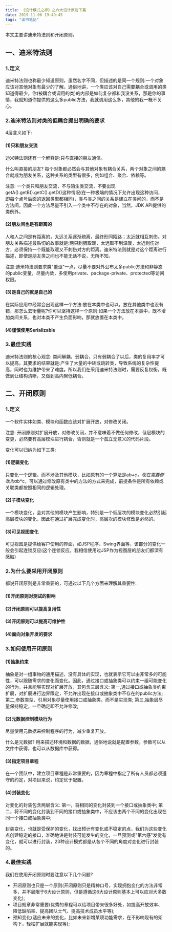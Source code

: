 ```yaml
---
title: 《设计模式之禅》之六大设计原则下篇
date: 2019-11-06 19:49:45
tags: "读书笔记"
---
```

本文主要讲迪米特法则和开闭原则。
<!--more-->
## 一、迪米特法则

### 1.定义
迪米特法则也称最少知道原则，虽然名字不同，但描述的是同一个规则:一个对象应该对其他对象有最少的了解。通俗地讲，一个类应该对自己需要耦合或调用的类知道得最少，你(被耦合或调用的类)的内部是如何复杂都和我没关系，那是你的事情，我就知道你提供的这么多public方法，我就调用这么多，其他的我一概不关心。


### 2.迪米特法则对类的低耦合提出明确的要求

4层含义如下:
#### (1)只和朋友交流
迪米特法则还有一个解释是:只与直接的朋友通信。

什么叫直接的朋友?
每个对象都必然会与其他对象有耦合关系，两个对象之间的耦合就成为朋友关系，这种关系的类型有很多，例如组合、聚合、依赖等。

注意:
一个类只和朋友交流，不与陌生类交流，不要出现getA().getB().getC().getD()这种情况(在一种极端的情况下允许出现这种访问，即每个点号后面的返回类型都相同)，类与类之间的关系是建立在类间的，而不是方法间，因此一个方法尽量不引入一个类中不存在的对象，当然，JDK API提供的类例外。


#### (2)朋友间也是有距离的
人和人之间是有距离的，太远关系逐渐疏离，最终形同陌路；太近就相互刺伤。对朋友关系描述最贴切的故事就是:两只刺猬取暖，太远取不到温暖，太近刺伤对方，必须保持一个既能取暖又不刺伤对方的距离。迪米特法则就是对这个距离进行描述，即使是朋友类之间也不能无话不说，无所不知。

注意:迪米特法则要求类"羞涩"一点，尽量不要对外公布太多public方法和非静态的public变量，尽量内敛，多使用private、package-private、protected等访问权限。


#### (3)是自己的就是自己的
在实际应用中经常会出现这样一个方法:放在本类中也可以，放在其他类中也没有错，那怎么去衡量呢?你可以坚持这样一个原则:如果一个方法放在本类中，既不增加类间关系，也对本类不产生负面影响，那就放置在本类中。


#### (4)谨慎使用Serializable


### 3.最佳实践
迪米特法则的核心观念:
类间解耦，弱耦合，只有弱耦合了以后，类的复用率才可以提高。其要求的结果就是:产生了大量的中转或跳转类，导致系统的复杂性提高，同时也为维护带来了难度。所以我们在采用迪米特法则时，需要反复权衡，既做到让结构清晰，又做到高内聚低耦合。


## 二、开闭原则

### 1.定义
一个软件实体如类、模块和函数应该对扩展开放，对修改关闭。


注意:
开闭原则对扩展开放，对修改关闭，并不意味着不做任何修改，低层模块的变更，必然要有高层模块进行耦合，否则就是一个孤立无意义的代码片段。


变化可以归纳为如下三类:
#### (1)逻辑变化
只变化一个逻辑，而不涉及其他模块，比如原有的一个算法是a*b+c，现在需要修改为a*b*c，可以通过修改原有类中的方法的方式来完成，前提条件是所有依赖或关联类都按照相同的逻辑处理。


#### (2)子模块变化
一个模块变化，会对其他的模块产生影响，特别是一个低层次的模块变化必然引起高层模块的变化，因此在通过扩展完成变化时，高层次的模块修改是必然的。

#### (3)可见视图变化
可见视图是提供给客户使用的界面，如JSP程序、Swing界面等，该部分的变化一般会引起连锁反应(这个连锁反应，我相信使用过JSP作为视图层的朋友们都深有感触)


### 2.为什么要采用开闭原则

都说开闭原则是非常重要的，可通过以下几个方面来理解其重要性:

#### (1)开闭原则对测试的影响

#### (2)开闭原则可以提高复用性


#### (3)开闭原则可以提高可维护性

#### (4)面向对象开发的要求


### 3.如何使用开闭原则

#### (1)抽象约束

抽象是对一组事物的通用描述，没有具体的实现，也就表示它可以由非常多的可能性，可以跟随需求的变化而变化。因此，通过接口或抽象类可以约束一组可能变化的行为，并且能够实现对扩展开放，其包含三层含义:
第一,通过接口或抽象类约束扩展，对扩展进行边界限定，不允许出现在接口或抽象类中不存在的public方法;
第二,参数类型、引用对象尽量使用接口或抽象类，而不是实现类;
第三,抽象层尽量保持稳定，一旦确定即不允许修改;


#### (2)元数据控制模块行为
尽量使用元数据来控制程序的行为，减少重复开放。

什么是元数据?
用来描述环境和数据的数据，通俗地说就是配置参数，参数可以从文件中获得，也可以从数据库中获得。


#### (3)指定项目章程
在一个团队中，建立项目章程是非常重要的，因为章程中指定了所有人员都必须遵守的约定，对项目来说，约定优于配置。

#### (4)封装变化
对变化的封装包含两层含义:
第一，将相同的变化封装到一个接口或抽象类中;
第二，将不同的变化封装到不同的接口或抽象类中，不应该由两个不同的变化出现在同一个接口或抽象类中;

封装变化，也就是受保护的变化，找出预计有变化或不稳定的点，我们为这些变化点创建稳定的接口，准确地讲是封装可能发生的变化，一旦预测或"第六感"发觉有变化，就可以进行封装，23种设计模式都是从各个不同的角度对变化进行封装的。


### 4.最佳实践
我们在使用开闭原则时要注意以下几个问题?
- 开闭原则也只是一个原则(开闭原则只是精神口号，实现拥抱变化的方法非常多，并不局限于6大设计原则，但是遵循这6大设计原则基本上可以应对大多数变化);
- 项目规章非常重要(优秀的章程可以给项目带来很多好处，如提高开放效率、降低缺陷率、提高团队士气、提高技术成员水平等);
- 预知变化(适应未来的变化，比如未来新增某项功能需求，在不影响现有的架构下，轻松扩展就能实现等);



